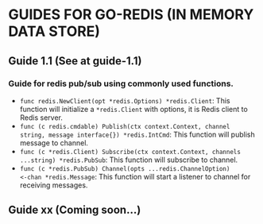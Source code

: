# GUIDES FOR GO-REDIS (IN MEMORY DATA STORE)

## Guide 1.1 (See at guide-1.1)

### Guide for redis pub/sub using commonly used functions.

- <code>func redis.NewClient(opt *redis.Options) *redis.Client</code>: This function will initialize a <code>*redis.Client</code> with options, it is Redis client to Redis server.
- <code>func (c redis.cmdable) Publish(ctx context.Context, channel string, message interface{}) *redis.IntCmd</code>: This function will publish message to channel.
- <code>func (c *redis.Client) Subscribe(ctx context.Context, channels ...string) *redis.PubSub</code>: This function will subscribe to channel.
- <code>func (c *redis.PubSub) Channel(opts ...redis.ChannelOption) <-chan *redis.Message</code>: This function will start a listener to channel for receiving messages.

## Guide xx (Coming soon...)

